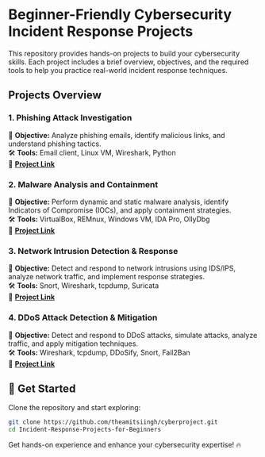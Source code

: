 # **Beginner-Friendly Cybersecurity Incident Response Projects**  

This repository provides hands-on projects to build your cybersecurity skills. Each project includes a brief overview, objectives, and the required tools to help you practice real-world incident response techniques.  

## **Projects Overview**  

### **1. Phishing Attack Investigation**  
📌 **Objective:** Analyze phishing emails, identify malicious links, and understand phishing tactics.  
🛠 **Tools:** Email client, Linux VM, Wireshark, Python  
🔗 **[Project Link](https://github.com/theamitsiingh/cyberproject/blob/main/Phishing_attack_check.md)**  

### **2. Malware Analysis and Containment**  
📌 **Objective:** Perform dynamic and static malware analysis, identify Indicators of Compromise (IOCs), and apply containment strategies.  
🛠 **Tools:** VirtualBox, REMnux, Windows VM, IDA Pro, OllyDbg  
🔗 **[Project Link](https://github.com/theamitsiingh/cyberproject/blob/main/Malware-check.md)**  

### **3. Network Intrusion Detection & Response**  
📌 **Objective:** Detect and respond to network intrusions using IDS/IPS, analyze network traffic, and implement response strategies.  
🛠 **Tools:** Snort, Wireshark, tcpdump, Suricata  
🔗 **[Project Link](https://github.com/theamitsiingh/cyberproject/blob/main/Intrusion_detection.md)**  

### **4. DDoS Attack Detection & Mitigation**  
📌 **Objective:** Detect and respond to DDoS attacks, simulate attacks, analyze traffic, and apply mitigation techniques.  
🛠 **Tools:** Wireshark, tcpdump, DDoSify, Snort, Fail2Ban  
🔗 **[Project Link](https://github.com/theamitsiingh/cyberproject/blob/main/Ddos-attack-detection.md)**  

## **🚀 Get Started**  
Clone the repository and start exploring:  
```bash
git clone https://github.com/theamitsiingh/cyberproject.git  
cd Incident-Response-Projects-for-Beginners  
```  

Get hands-on experience and enhance your cybersecurity expertise! 🔥  
